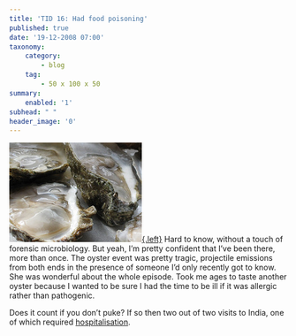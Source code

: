 ```yaml
---
title: 'TID 16: Had food poisoning'
published: true
date: '19-12-2008 07:00'
taxonomy:
    category:
        - blog
    tag:
        - 50 x 100 x 50
summary:
    enabled: '1'
subhead: " "
header_image: '0'
---
```


[![Oysters on the half shell](2958443799-9c96fe3166-m.jpg){.left}](http://flickr.com/photos/99805939@N00/2958443799/) Hard to know, without a touch of forensic microbiology. But yeah, I’m pretty confident that I’ve been there, more than once. The oyster event was pretty tragic, projectile emissions from both ends in the presence of someone I’d only recently got to know. She was wonderful about the whole episode. Took me ages to taste another oyster because I wanted to be sure I had the time to be ill if it was allergic rather than pathogenic.

Does it count if you don’t puke? If so then two out of two visits to India, one of which required [hospitalisation](http://jeremycherfas.net/2005/04/26/facts/).


